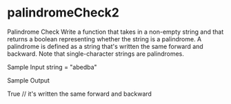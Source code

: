 # palindromeCheck2

Palindrome Check
Write a function that takes in a non-empty string and that returns a boolean representing whether the string is a palindrome.
A palindrome is defined as a string that's written the same forward and backward. Note that single-character strings are palindromes.

Sample Input
string = "abedba"

Sample Output

True // it's written the same forward and backward
